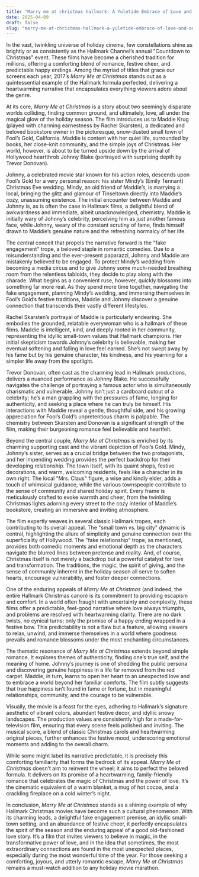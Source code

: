 ```yaml
---
title: "Marry me at christmas hallmark: A Yuletide Embrace of Love and Authenticity"
date: 2025-04-09
draft: false
slug: "marry-me-at-christmas-hallmark-a-yuletide-embrace-of-love-and-authenticity" 
---
```


In the vast, twinkling universe of holiday cinema, few constellations shine as brightly or as consistently as the Hallmark Channel’s annual "Countdown to Christmas" event. These films have become a cherished tradition for millions, offering a comforting blend of romance, festive cheer, and predictable happy endings. Among the myriad of titles that grace our screens each year, 2017’s *Marry Me at Christmas* stands out as a quintessential example of the Hallmark formula perfected, delivering a heartwarming narrative that encapsulates everything viewers adore about the genre.

At its core, *Marry Me at Christmas* is a story about two seemingly disparate worlds colliding, finding common ground, and ultimately, love, all under the magical glow of the holiday season. The film introduces us to Maddie Krug (played with charming earnestness by Rachel Skarsten), a dedicated and beloved bookstore owner in the picturesque, snow-dusted small town of Fool’s Gold, California. Maddie is content with her quiet life, surrounded by books, her close-knit community, and the simple joys of Christmas. Her world, however, is about to be turned upside down by the arrival of Hollywood heartthrob Johnny Blake (portrayed with surprising depth by Trevor Donovan).

Johnny, a celebrated movie star known for his action roles, descends upon Fool’s Gold for a very personal reason: his sister Mindy’s (Emily Tennant) Christmas Eve wedding. Mindy, an old friend of Maddie’s, is marrying a local, bringing the glitz and glamour of Tinseltown directly into Maddie’s cozy, unassuming existence. The initial encounter between Maddie and Johnny is, as is often the case in Hallmark films, a delightful blend of awkwardness and immediate, albeit unacknowledged, chemistry. Maddie is initially wary of Johnny’s celebrity, perceiving him as just another famous face, while Johnny, weary of the constant scrutiny of fame, finds himself drawn to Maddie’s genuine nature and the refreshing normalcy of her life.

The central conceit that propels the narrative forward is the "fake engagement" trope, a beloved staple in romantic comedies. Due to a misunderstanding and the ever-present paparazzi, Johnny and Maddie are mistakenly believed to be engaged. To protect Mindy’s wedding from becoming a media circus and to give Johnny some much-needed breathing room from the relentless tabloids, they decide to play along with the charade. What begins as a convenient ruse, however, quickly blossoms into something far more real. As they spend more time together, navigating the fake engagement, planning Mindy’s wedding, and immersing themselves in Fool’s Gold’s festive traditions, Maddie and Johnny discover a genuine connection that transcends their vastly different lifestyles.

Rachel Skarsten’s portrayal of Maddie is particularly endearing. She embodies the grounded, relatable everywoman who is a hallmark of these films. Maddie is intelligent, kind, and deeply rooted in her community, representing the idyllic small-town values that Hallmark champions. Her initial skepticism towards Johnny’s celebrity is believable, making her eventual softening and falling in love feel earned. She’s not swept away by his fame but by his genuine character, his kindness, and his yearning for a simpler life away from the spotlight.

Trevor Donovan, often cast as the charming lead in Hallmark productions, delivers a nuanced performance as Johnny Blake. He successfully navigates the challenge of portraying a famous actor who is simultaneously charismatic and vulnerable. Johnny isn’t just a cardboard cutout of a celebrity; he’s a man grappling with the pressures of fame, longing for authenticity, and seeking a place where he can truly be himself. His interactions with Maddie reveal a gentle, thoughtful side, and his growing appreciation for Fool’s Gold’s unpretentious charm is palpable. The chemistry between Skarsten and Donovan is a significant strength of the film, making their burgeoning romance feel believable and heartfelt.

Beyond the central couple, *Marry Me at Christmas* is enriched by its charming supporting cast and the vibrant depiction of Fool’s Gold. Mindy, Johnny’s sister, serves as a crucial bridge between the two protagonists, and her impending wedding provides the perfect backdrop for their developing relationship. The town itself, with its quaint shops, festive decorations, and warm, welcoming residents, feels like a character in its own right. The local "Mrs. Claus" figure, a wise and kindly elder, adds a touch of whimsical guidance, while the various townspeople contribute to the sense of community and shared holiday spirit. Every frame is meticulously crafted to evoke warmth and cheer, from the twinkling Christmas lights adorning every street to the cozy interior of Maddie’s bookstore, creating an immersive and inviting atmosphere.

The film expertly weaves in several classic Hallmark tropes, each contributing to its overall appeal. The "small town vs. big city" dynamic is central, highlighting the allure of simplicity and genuine connection over the superficiality of Hollywood. The "fake relationship" trope, as mentioned, provides both comedic moments and emotional depth as the characters navigate the blurred lines between pretense and reality. And, of course, Christmas itself is not merely a backdrop but a powerful catalyst for love and transformation. The traditions, the magic, the spirit of giving, and the sense of community inherent in the holiday season all serve to soften hearts, encourage vulnerability, and foster deeper connections.

One of the enduring appeals of *Marry Me at Christmas* (and indeed, the entire Hallmark Christmas canon) is its commitment to providing escapism and comfort. In a world often fraught with uncertainty and complexity, these films offer a predictable, feel-good narrative where love always triumphs, and problems are resolved with heartwarming clarity. There are no dark twists, no cynical turns; only the promise of a happy ending wrapped in a festive bow. This predictability is not a flaw but a feature, allowing viewers to relax, unwind, and immerse themselves in a world where goodness prevails and romance blossoms under the most enchanting circumstances.

The thematic resonance of *Marry Me at Christmas* extends beyond simple romance. It explores themes of authenticity, finding one’s true self, and the meaning of home. Johnny’s journey is one of shedding the public persona and discovering genuine happiness in a life far removed from the red carpet. Maddie, in turn, learns to open her heart to an unexpected love and to embrace a world beyond her familiar comforts. The film subtly suggests that true happiness isn’t found in fame or fortune, but in meaningful relationships, community, and the courage to be vulnerable.

Visually, the movie is a feast for the eyes, adhering to Hallmark’s signature aesthetic of vibrant colors, abundant festive decor, and idyllic snowy landscapes. The production values are consistently high for a made-for-television film, ensuring that every scene feels polished and inviting. The musical score, a blend of classic Christmas carols and heartwarming original pieces, further enhances the festive mood, underscoring emotional moments and adding to the overall charm.

While some might label its narrative predictable, it is precisely this comforting familiarity that forms the bedrock of its appeal. *Marry Me at Christmas* doesn’t aim to reinvent the wheel; it aims to perfect the beloved formula. It delivers on its promise of a heartwarming, family-friendly romance that celebrates the magic of Christmas and the power of love. It’s the cinematic equivalent of a warm blanket, a mug of hot cocoa, and a crackling fireplace on a cold winter’s night.

In conclusion, *Marry Me at Christmas* stands as a shining example of why Hallmark Christmas movies have become such a cultural phenomenon. With its charming leads, a delightful fake engagement premise, an idyllic small-town setting, and an abundance of festive cheer, it perfectly encapsulates the spirit of the season and the enduring appeal of a good old-fashioned love story. It’s a film that invites viewers to believe in magic, in the transformative power of love, and in the idea that sometimes, the most extraordinary connections are found in the most unexpected places, especially during the most wonderful time of the year. For those seeking a comforting, joyous, and utterly romantic escape, *Marry Me at Christmas* remains a must-watch addition to any holiday movie marathon.